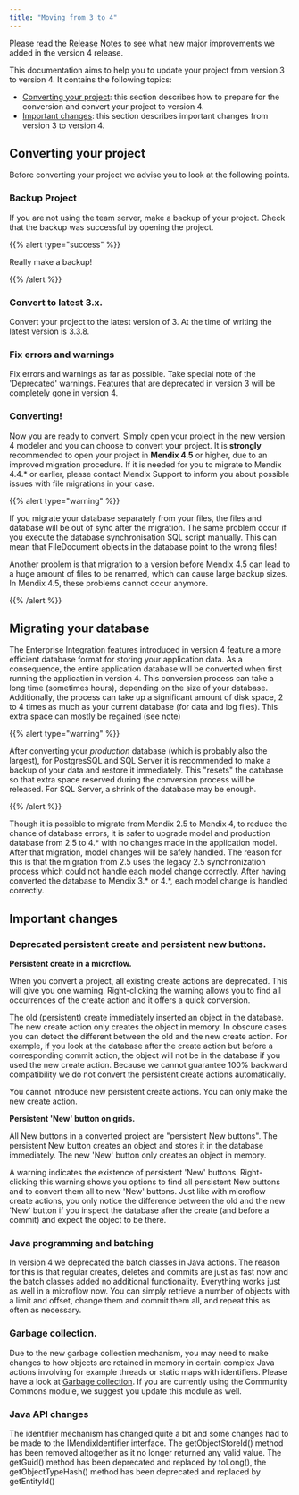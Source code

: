 ```yaml
---
title: "Moving from 3 to 4"
---
```

Please read the [Release Notes](release-notes) to see what new major improvements we added in the version 4 release.

This documentation aims to help you to update your project from version 3 to version 4\. It contains the following topics:

*   [Converting your project](moving-from-3-to-4): this section describes how to prepare for the conversion and convert your project to version 4.
*   [Important changes](moving-from-3-to-4): this section describes important changes from version 3 to version 4.

## Converting your project

Before converting your project we advise you to look at the following points.

### Backup Project

If you are not using the team server, make a backup of your project. Check that the backup was successful by opening the project.

{{% alert type="success" %}}

Really make a backup!

{{% /alert %}}

### Convert to latest 3.x.

Convert your project to the latest version of 3\. At the time of writing the latest version is 3.3.8.

### Fix errors and warnings

Fix errors and warnings as far as possible. Take special note of the 'Deprecated' warnings. Features that are deprecated in version 3 will be completely gone in version 4.

### Converting!

Now you are ready to convert. Simply open your project in the new version 4 modeler and you can choose to convert your project. It is **strongly** recommended to open your project in **Mendix 4.5** or higher, due to an improved migration procedure. If it is needed for you to migrate to Mendix 4.4.* or earlier, please contact Mendix Support to inform you about possible issues with file migrations in your case.

{{% alert type="warning" %}}

If you migrate your database separately from your files, the files and database will be out of sync after the migration. The same problem occur if you execute the database synchronisation SQL script manually. This can mean that FileDocument objects in the database point to the wrong files!

Another problem is that migration to a version before Mendix 4.5 can lead to a huge amount of files to be renamed, which can cause large backup sizes.
In Mendix 4.5, these problems cannot occur anymore.

{{% /alert %}}

## Migrating your database

The Enterprise Integration features introduced in version 4 feature a more efficient database format for storing your application data. As a consequence, the entire application database will be converted when first running the application in version 4\. This conversion process can take a long time (sometimes hours), depending on the size of your database. Additionally, the process can take up a significant amount of disk space, 2 to 4 times as much as your current database (for data and log files). This extra space can mostly be regained (see note)

{{% alert type="warning" %}}

After converting your _production_ database (which is probably also the largest), for PostgresSQL and SQL Server it is recommended to make a backup of your data and restore it immediately. This "resets" the database so that extra space reserved during the conversion process will be released.
For SQL Server, a shrink of the database may be enough.

{{% /alert %}}

Though it is possible to migrate from Mendix 2.5 to Mendix 4, to reduce the chance of database errors, it is safer to upgrade model and production database from 2.5 to 4.* with no changes made in the application model. After that migration, model changes will be safely handled. The reason for this is that the migration from 2.5 uses the legacy 2.5 synchronization process which could not handle each model change correctly. After having converted the database to Mendix 3.* or 4.*, each model change is handled correctly.

## Important changes

### Deprecated persistent create and persistent new buttons.

**Persistent create in a microflow.**

When you convert a project, all existing create actions are deprecated. This will give you one warning. Right-clicking the warning allows you to find all occurrences of the create action and it offers a quick conversion.

The old (persistent) create immediately inserted an object in the database. The new create action only creates the object in memory. In obscure cases you can detect the different between the old and the new create action. For example, if you look at the database after the create action but before a corresponding commit action, the object will not be in the database if you used the new create action. Because we cannot guarantee 100% backward compatibility we do not convert the persistent create actions automatically.

You cannot introduce new persistent create actions. You can only make the new create action.

**Persistent 'New' button on grids.**

All New buttons in a converted project are "persistent New buttons". The persistent New button creates an object and stores it in the database immediately. The new 'New' button only creates an object in memory.

A warning indicates the existence of persistent 'New' buttons. Right-clicking this warning shows you options to find all persistent New buttons and to convert them all to new 'New' buttons. Just like with microflow create actions, you only notice the difference between the old and the new 'New' button if you inspect the database after the create (and before a commit) and expect the object to be there.

### Java programming and batching

In version 4 we deprecated the batch classes in Java actions. The reason for this is that regular creates, deletes and commits are just as fast now and the batch classes added no additional functionality. Everything works just as well in a microflow now. You can simply retrieve a number of objects with a limit and offset, change them and commit them all, and repeat this as often as necessary.

### Garbage collection.

Due to the new garbage collection mechanism, you may need to make changes to how objects are retained in memory in certain complex Java actions involving for example threads or static maps with identifiers. Please have a look at [Garbage collection](garbage-collection). If you are currently using the Community Commons module, we suggest you update this module as well.

### Java API changes

The identifier mechanism has changed quite a bit and some changes had to be made to the IMendixIdentifier interface. The getObjectStoreId() method has been removed altogether as it no longer returned any valid value. The getGuid() method has been deprecated and replaced by toLong(), the getObjectTypeHash() method has been deprecated and replaced by getEntityId()
